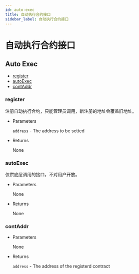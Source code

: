 ```yaml
---
id: auto-exec
title: 自动执行合约接口
sidebar_label: 自动执行合约接口
---
```

# 自动执行合约接口

<h2 class="hover-list">Auto Exec</h2>

* [register](#register)
* [autoExec](#autoExec)
* [contAddr](#contAddr)

### register

注册自动执行合约，只能管理员调用，新注册的地址会覆盖旧地址。

* Parameters
    
    `address` - The address to be setted

* Returns
    
    None

### autoExec

仅供底层调用的接口，不对用户开放。

* Parameters
    
    None

* Returns
    
    None

### contAddr

* Parameters
    
    None

* Returns
    
    `address` - The address of the registerd contract